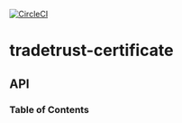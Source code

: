 [![CircleCI](https://circleci.com/gh/TradeTrust/tradetrust-schema/tree/master.svg?style=svg)](https://circleci.com/gh/TradeTrust/tradetrust-schema/tree/master)

# tradetrust-certificate

## API

<!-- Generated by documentation.js. Update this documentation by updating the source code. -->

### Table of Contents
